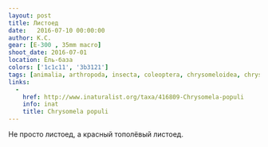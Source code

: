 ```yaml
---
layout: post
title: Листоед
date:   2016-07-10 00:00:00
author: К.С.
gear: [E-300 , 35mm macro]
shoot_date: 2016-07-01
location: Ёль-база
colors: ['1c1c11', '3b3121']
tags: [animalia, arthropoda, insecta, coleoptera, chrysomeloidea, chrysomelidae, chrysomela]
links:
  -
    href: http://www.inaturalist.org/taxa/416809-Chrysomela-populi
    info: inat
    title: Chrysomela populi
---
```


Не просто листоед, а красный тополёвый листоед.
